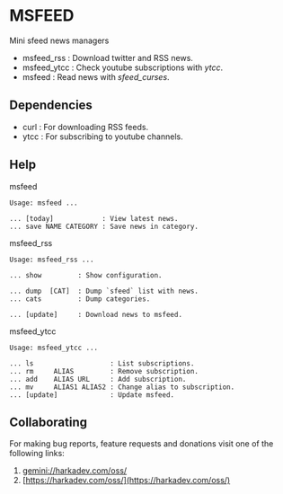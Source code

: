 # MSFEED

Mini sfeed news managers

- msfeed_rss  : Download twitter and RSS news.
- msfeed_ytcc : Check youtube subscriptions with *ytcc*.
- msfeed      : Read news with *sfeed_curses*.

## Dependencies

- curl : For downloading RSS feeds.
- ytcc : For subscribing to youtube channels.

## Help

msfeed

    Usage: msfeed ...
    
    ... [today]            : View latest news.
    ... save NAME CATEGORY : Save news in category.

msfeed_rss

    Usage: msfeed_rss ...
    
    ... show         : Show configuration.
    
    ... dump  [CAT]  : Dump `sfeed` list with news.
    ... cats         : Dump categories.
    
    ... [update]     : Download news to msfeed.

msfeed_ytcc

    Usage: msfeed_ytcc ...
    
    ... ls                   : List subscriptions.
    ... rm     ALIAS         : Remove subscription.
    ... add    ALIAS URL     : Add subscription.
    ... mv     ALIAS1 ALIAS2 : Change alias to subscription.
    ... [update]             : Update msfeed.

## Collaborating

For making bug reports, feature requests and donations visit one of the
following links:

1. [gemini://harkadev.com/oss/](gemini://harkadev.com/oss/)
2. [https://harkadev.com/oss/](https://harkadev.com/oss/)

